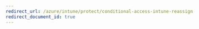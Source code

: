 ```yaml
---
redirect_url: /azure/intune/protect/conditional-access-intune-reassign
redirect_document_id: true
---
```

